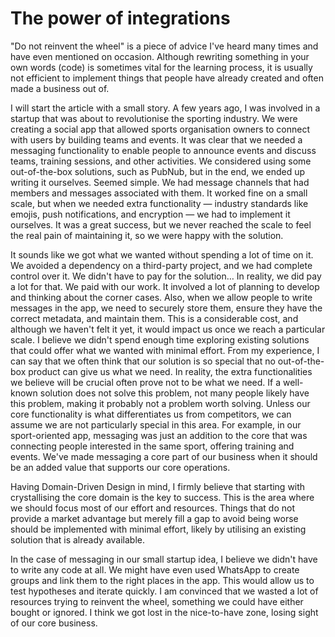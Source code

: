 # The power of integrations

"Do not reinvent the wheel" is a piece of advice I've heard many times and have even mentioned on occasion. Although rewriting something in your own words (code) is sometimes vital for the learning process, it is usually not efficient to implement things that people have already created and often made a business out of.

I will start the article with a small story. A few years ago, I was involved in a startup that was about to revolutionise the sporting industry. We were creating a social app that allowed sports organisation owners to connect with users by building teams and events. It was clear that we needed a messaging functionality to enable people to announce events and discuss teams, training sessions, and other activities. We considered using some out-of-the-box solutions, such as PubNub, but in the end, we ended up writing it ourselves. Seemed simple. We had message channels that had members and messages associated with them. It worked fine on a small scale, but when we needed extra functionality — industry standards like emojis, push notifications, and encryption — we had to implement it ourselves. It was a great success, but we never reached the scale to feel the real pain of maintaining it, so we were happy with the solution.

It sounds like we got what we wanted without spending a lot of time on it. We avoided a dependency on a third-party project, and we had complete control over it. We didn't have to pay for the solution… In reality, we did pay a lot for that. We paid with our work. It involved a lot of planning to develop and thinking about the corner cases. Also, when we allow people to write messages in the app, we need to securely store them, ensure they have the correct metadata, and maintain them. This is a considerable cost, and although we haven't felt it yet, it would impact us once we reach a particular scale. I believe we didn't spend enough time exploring existing solutions that could offer what we wanted with minimal effort. From my experience, I can say that we often think that our solution is so special that no out-of-the-box product can give us what we need. In reality, the extra functionalities we believe will be crucial often prove not to be what we need. If a well-known solution does not solve this problem, not many people likely have this problem, making it probably not a problem worth solving. Unless our core functionality is what differentiates us from competitors, we can assume we are not particularly special in this area. For example, in our sport-oriented app, messaging was just an addition to the core that was connecting people interested in the same sport, offering training and events. We've made messaging a core part of our business when it should be an added value that supports our core operations.

Having Domain-Driven Design in mind, I firmly believe that starting with crystallising the core domain is the key to success. This is the area where we should focus most of our effort and resources. Things that do not provide a market advantage but merely fill a gap to avoid being worse should be implemented with minimal effort, likely by utilising an existing solution that is already available.

In the case of messaging in our small startup idea, I believe we didn't have to write any code at all. We might have even used WhatsApp to create groups and link them to the right places in the app. This would allow us to test hypotheses and iterate quickly. I am convinced that we wasted a lot of resources trying to reinvent the wheel, something we could have either bought or ignored. I think we got lost in the nice-to-have zone, losing sight of our core business.
